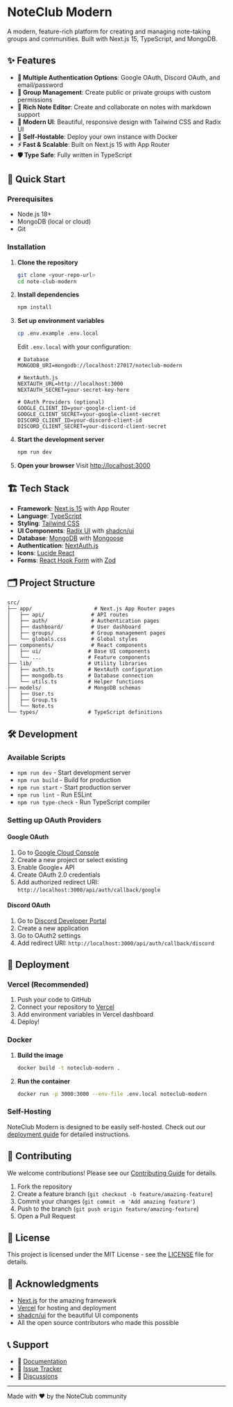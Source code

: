 # NoteClub Modern

A modern, feature-rich platform for creating and managing note-taking groups and communities. Built with Next.js 15, TypeScript, and MongoDB.

## ✨ Features

- **🔐 Multiple Authentication Options**: Google OAuth, Discord OAuth, and email/password
- **👥 Group Management**: Create public or private groups with custom permissions
- **📝 Rich Note Editor**: Create and collaborate on notes with markdown support
- **🎨 Modern UI**: Beautiful, responsive design with Tailwind CSS and Radix UI
- **🚀 Self-Hostable**: Deploy your own instance with Docker
- **⚡ Fast & Scalable**: Built on Next.js 15 with App Router
- **🛡️ Type Safe**: Fully written in TypeScript

## 🚀 Quick Start

### Prerequisites

- Node.js 18+ 
- MongoDB (local or cloud)
- Git

### Installation

1. **Clone the repository**
   ```bash
   git clone <your-repo-url>
   cd note-club-modern
   ```

2. **Install dependencies**
   ```bash
   npm install
   ```

3. **Set up environment variables**
   ```bash
   cp .env.example .env.local
   ```
   
   Edit `.env.local` with your configuration:
   ```env
   # Database
   MONGODB_URI=mongodb://localhost:27017/noteclub-modern
   
   # NextAuth.js
   NEXTAUTH_URL=http://localhost:3000
   NEXTAUTH_SECRET=your-secret-key-here
   
   # OAuth Providers (optional)
   GOOGLE_CLIENT_ID=your-google-client-id
   GOOGLE_CLIENT_SECRET=your-google-client-secret
   DISCORD_CLIENT_ID=your-discord-client-id
   DISCORD_CLIENT_SECRET=your-discord-client-secret
   ```

4. **Start the development server**
   ```bash
   npm run dev
   ```

5. **Open your browser**
   Visit [http://localhost:3000](http://localhost:3000)

## 🏗️ Tech Stack

- **Framework**: [Next.js 15](https://nextjs.org/) with App Router
- **Language**: [TypeScript](https://www.typescriptlang.org/)
- **Styling**: [Tailwind CSS](https://tailwindcss.com/)
- **UI Components**: [Radix UI](https://www.radix-ui.com/) with [shadcn/ui](https://ui.shadcn.com/)
- **Database**: [MongoDB](https://www.mongodb.com/) with [Mongoose](https://mongoosejs.com/)
- **Authentication**: [NextAuth.js](https://next-auth.js.org/)
- **Icons**: [Lucide React](https://lucide.dev/)
- **Forms**: [React Hook Form](https://react-hook-form.com/) with [Zod](https://zod.dev/)

## 🗂️ Project Structure

```
src/
├── app/                    # Next.js App Router pages
│   ├── api/               # API routes
│   ├── auth/              # Authentication pages
│   ├── dashboard/         # User dashboard
│   ├── groups/            # Group management pages
│   └── globals.css        # Global styles
├── components/            # React components
│   ├── ui/               # Base UI components
│   └── ...               # Feature components
├── lib/                  # Utility libraries
│   ├── auth.ts           # NextAuth configuration
│   ├── mongodb.ts        # Database connection
│   └── utils.ts          # Helper functions
├── models/               # MongoDB schemas
│   ├── User.ts
│   ├── Group.ts
│   └── Note.ts
└── types/                # TypeScript definitions
```

## 🛠️ Development

### Available Scripts

- `npm run dev` - Start development server
- `npm run build` - Build for production
- `npm run start` - Start production server
- `npm run lint` - Run ESLint
- `npm run type-check` - Run TypeScript compiler

### Setting up OAuth Providers

#### Google OAuth
1. Go to [Google Cloud Console](https://console.cloud.google.com/)
2. Create a new project or select existing
3. Enable Google+ API
4. Create OAuth 2.0 credentials
5. Add authorized redirect URI: `http://localhost:3000/api/auth/callback/google`

#### Discord OAuth
1. Go to [Discord Developer Portal](https://discord.com/developers/applications)
2. Create a new application
3. Go to OAuth2 settings
4. Add redirect URI: `http://localhost:3000/api/auth/callback/discord`

## 🚢 Deployment

### Vercel (Recommended)

1. Push your code to GitHub
2. Connect your repository to [Vercel](https://vercel.com)
3. Add environment variables in Vercel dashboard
4. Deploy!

### Docker

1. **Build the image**
   ```bash
   docker build -t noteclub-modern .
   ```

2. **Run the container**
   ```bash
   docker run -p 3000:3000 --env-file .env.local noteclub-modern
   ```

### Self-Hosting

NoteClub Modern is designed to be easily self-hosted. Check out our [deployment guide](docs/deployment.md) for detailed instructions.

## 🤝 Contributing

We welcome contributions! Please see our [Contributing Guide](CONTRIBUTING.md) for details.

1. Fork the repository
2. Create a feature branch (`git checkout -b feature/amazing-feature`)
3. Commit your changes (`git commit -m 'Add amazing feature'`)
4. Push to the branch (`git push origin feature/amazing-feature`)
5. Open a Pull Request

## 📝 License

This project is licensed under the MIT License - see the [LICENSE](LICENSE) file for details.

## 🙏 Acknowledgments

- [Next.js](https://nextjs.org/) for the amazing framework
- [Vercel](https://vercel.com/) for hosting and deployment
- [shadcn/ui](https://ui.shadcn.com/) for the beautiful UI components
- All the open source contributors who made this possible

## 📞 Support

- 📖 [Documentation](docs/)
- 🐛 [Issue Tracker](https://github.com/your-username/note-club-modern/issues)
- 💬 [Discussions](https://github.com/your-username/note-club-modern/discussions)

---

Made with ❤️ by the NoteClub community
